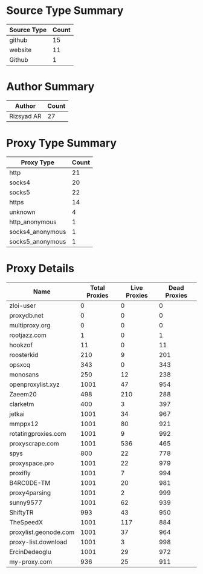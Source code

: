 # Source Type Summary

| Source Type | Count |
|-------------|-------|
| github | 15 |
| website | 11 |
| Github | 1 |


# Author Summary

| Author | Count |
|--------|-------|
| Rizsyad AR | 27 |


# Proxy Type Summary

| Proxy Type | Count |
|------------|-------|
| http | 21 |
| socks4 | 20 |
| socks5 | 22 |
| https | 14 |
| unknown | 4 |
| http_anonymous | 1 |
| socks4_anonymous | 1 |
| socks5_anonymous | 1 |


# Proxy Details

| Name | Total Proxies | Live Proxies | Dead Proxies |
|------|---------------|--------------|---------------|
| zloi-user | 0 | 0 | 0 |
| proxydb.net | 0 | 0 | 0 |
| multiproxy.org | 0 | 0 | 0 |
| rootjazz.com | 1 | 0 | 1 |
| hookzof | 11 | 0 | 11 |
| roosterkid | 210 | 9 | 201 |
| opsxcq | 343 | 0 | 343 |
| monosans | 250 | 12 | 238 |
| openproxylist.xyz | 1001 | 47 | 954 |
| Zaeem20 | 498 | 210 | 288 |
| clarketm | 400 | 3 | 397 |
| jetkai | 1001 | 34 | 967 |
| mmppx12 | 1001 | 80 | 921 |
| rotatingproxies.com | 1001 | 9 | 992 |
| proxyscrape.com | 1001 | 536 | 465 |
| spys | 800 | 22 | 778 |
| proxyspace.pro | 1001 | 22 | 979 |
| proxifly | 1001 | 7 | 994 |
| B4RC0DE-TM | 1001 | 20 | 981 |
| proxy4parsing | 1001 | 2 | 999 |
| sunny9577 | 1001 | 62 | 939 |
| ShiftyTR | 993 | 43 | 950 |
| TheSpeedX | 1001 | 117 | 884 |
| proxylist.geonode.com | 1001 | 37 | 964 |
| proxy-list.download | 1001 | 3 | 998 |
| ErcinDedeoglu | 1001 | 29 | 972 |
| my-proxy.com | 936 | 25 | 911 |

